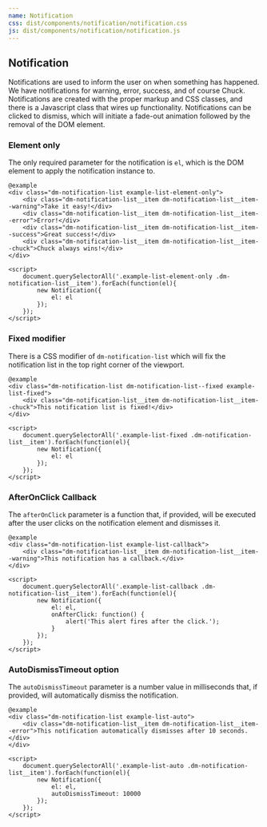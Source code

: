```yaml
---
name: Notification
css: dist/components/notification/notification.css
js: dist/components/notification/notification.js
---
```


## Notification

Notifications are used to inform the user on when something has happened. We have notifications 
for warning, error, success, and of course Chuck. Notifications are created with the proper markup and 
CSS classes, and there is a Javascript class that wires up functionality. Notifications can be clicked 
to dismiss, which will initiate a fade-out animation followed by the removal of the DOM element.

### Element only

The only required parameter for the notification is `el`, which is the DOM element to apply the notification 
instance to.

    @example
    <div class="dm-notification-list example-list-element-only">
        <div class="dm-notification-list__item dm-notification-list__item--warning">Take it easy!</div>
        <div class="dm-notification-list__item dm-notification-list__item--error">Error!</div>
		<div class="dm-notification-list__item dm-notification-list__item--success">Great success!</div>
		<div class="dm-notification-list__item dm-notification-list__item--chuck">Chuck always wins!</div>
    </div>
    
    <script>
        document.querySelectorAll('.example-list-element-only .dm-notification-list__item').forEach(function(el){
            new Notification({
                el: el
            });
        });
    </script>
    
### Fixed modifier

There 
is a CSS modifier of `dm-notification-list` which will fix the notification list in the top right 
corner of the viewport. 

    @example
    <div class="dm-notification-list dm-notification-list--fixed example-list-fixed">
        <div class="dm-notification-list__item dm-notification-list__item--chuck">This notification list is fixed!</div>
    </div>
    
    <script>
        document.querySelectorAll('.example-list-fixed .dm-notification-list__item').forEach(function(el){
            new Notification({
                el: el
            });
        });
    </script>
    
### AfterOnClick Callback

The `afterOnClick` parameter is a function that, if provided, will be executed after the user clicks 
on the notification element and dismisses it. 

    @example
    <div class="dm-notification-list example-list-callback">
        <div class="dm-notification-list__item dm-notification-list__item--warning">This notification has a callback.</div>
    </div>
    
    <script>
        document.querySelectorAll('.example-list-callback .dm-notification-list__item').forEach(function(el){
            new Notification({
                el: el,
                onAfterClick: function() {
                    alert('This alert fires after the click.');
                }
            });
        });
    </script>
    
### AutoDismissTimeout option

The `autoDismissTimeout` parameter is a number value in milliseconds that, if provided, will automatically 
dismiss the notification. 

    @example
    <div class="dm-notification-list example-list-auto">
        <div class="dm-notification-list__item dm-notification-list__item--error">This notification automatically dismisses after 10 seconds.</div>
    </div>
    
    <script>
        document.querySelectorAll('.example-list-auto .dm-notification-list__item').forEach(function(el){
            new Notification({
                el: el,
                autoDismissTimeout: 10000
            });
        });
    </script>